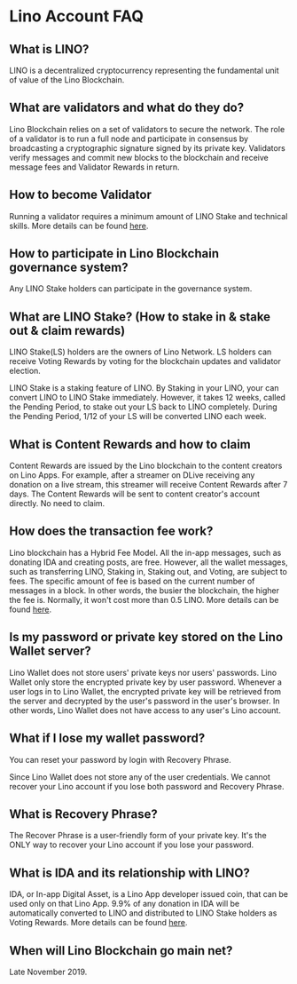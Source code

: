 # Lino Account FAQ

## What is LINO?

LINO is a decentralized cryptocurrency representing the fundamental unit of value of the Lino Blockchain.

## What are validators and what do they do?

Lino Blockchain relies on a set of validators to secure the network. The role of a validator is to run a full node and participate in consensus by broadcasting a cryptographic signature signed by its private key. Validators verify messages and commit new blocks to the blockchain and receive message fees and Validator Rewards in return.

## How to become Validator

Running a validator requires a minimum amount of LINO Stake and technical skills. More details can be found [here](about:blank).

## How to participate in Lino Blockchain governance system?

Any LINO Stake holders can participate in the governance system.

## What are LINO Stake? (How to stake in & stake out & claim rewards)

LINO Stake(LS) holders are the owners of Lino Network. LS holders can receive Voting Rewards by voting for the blockchain updates and validator election.

LINO Stake is a staking feature of LINO. By Staking in your LINO, your can convert LINO to LINO Stake immediately. However, it takes 12 weeks, called the Pending Period, to stake out your LS back to LINO completely. During the Pending Period, 1/12 of your LS will be converted LINO each week.

## What is Content Rewards and how to claim

Content Rewards are issued by the Lino blockchain to the content creators on Lino Apps.   For example, after a streamer on DLive receiving any donation on a live stream, this streamer will receive Content Rewards after 7 days. The Content Rewards will be sent to content creator's account directly. No need to claim.

## How does the transaction fee work?

Lino blockchain has a Hybrid Fee Model. All the in-app messages, such as donating IDA and creating posts, are free. However, all the wallet messages, such as transferring LINO, Staking in, Staking out, and Voting, are subject to fees. The specific amount of fee is based on the current number of messages in a block. In other words, the busier the blockchain, the higher the fee is. Normally, it won't cost more than 0.5 LINO. More details can be found [here](about:blank).

## Is my password or private key stored on the Lino Wallet server?

Lino Wallet does not store users' private keys nor users' passwords. Lino Wallet only store the encrypted private key by user password. Whenever a user logs in to Lino Wallet, the encrypted private key will be retrieved from the server and decrypted by the user's password in the user's browser. In other words, Lino Wallet does not have access to any user's Lino account.

## What if I lose my wallet password?

You can reset your password by login with Recovery Phrase.

Since Lino Wallet does not store any of the user credentials. We cannot recover your Lino account if you lose both password and Recovery Phrase.

## What is Recovery Phrase?

The Recover Phrase is a user-friendly form of your private key. It's the ONLY way to recover your Lino account if you lose your password.

## What is IDA and its relationship with LINO?

IDA, or In-app Digital Asset, is a Lino App developer issued coin, that can be used only on that Lino App. 9.9% of any donation in IDA will be automatically converted to LINO and distributed to LINO Stake holders as Voting Rewards. More details can be found [here](about:blank).

## When will Lino Blockchain go main net?

Late November 2019.
